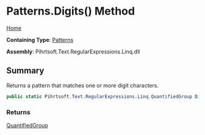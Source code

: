 # Patterns\.Digits\(\) Method

[Home](../../../../../../README.md)

**Containing Type**: [Patterns](../README.md)

**Assembly**: Pihrtsoft\.Text\.RegularExpressions\.Linq\.dll

## Summary

Returns a pattern that matches one or more digit characters\.

```csharp
public static Pihrtsoft.Text.RegularExpressions.Linq.QuantifiedGroup Digits()
```

### Returns

[QuantifiedGroup](../../QuantifiedGroup/README.md)

